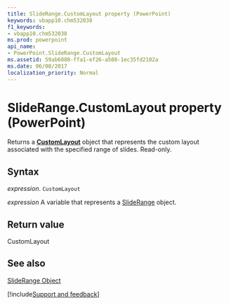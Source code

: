 ```yaml
---
title: SlideRange.CustomLayout property (PowerPoint)
keywords: vbapp10.chm532038
f1_keywords:
- vbapp10.chm532038
ms.prod: powerpoint
api_name:
- PowerPoint.SlideRange.CustomLayout
ms.assetid: 59ab6080-ffa1-ef26-a508-1ec35fd2102a
ms.date: 06/08/2017
localization_priority: Normal
---
```



# SlideRange.CustomLayout property (PowerPoint)

Returns a  **[CustomLayout](PowerPoint.CustomLayout.md)** object that represents the custom layout associated with the specified range of slides. Read-only.


## Syntax

_expression_. `CustomLayout`

_expression_ A variable that represents a [SlideRange](PowerPoint.SlideRange.md) object.


## Return value

CustomLayout


## See also


[SlideRange Object](PowerPoint.SlideRange.md)

[!include[Support and feedback](~/includes/feedback-boilerplate.md)]